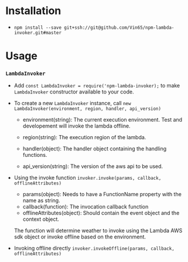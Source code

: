# Installation
* `npm install --save git+ssh://git@github.com/Vin65/npm-lambda-invoker.git#master`

# Usage

### `LambdaInvoker`
* Add `const LambdaInvoker = require('npm-lambda-invoker);` to make `LambdaInvoker` constructor available to your code.

* To create a new `LambdaInvoker` instance, call `new LambdaInvoker(environment, region, handler, api_version)`

  * environment(string): The current execution environment. Test and developement will invoke the lambda offline.

  * region(string): The execution region of the lambda.

  * handler(object): The handler object containing the handling functions.

  * api_version(string): The version of the aws api to be used.

* Using the invoke function `invoker.invoke(params, callback, offlineAttributes)`
  * params(object): Needs to have a FunctionName property with the name as string.
  * callback(function): The invocation callback function
  * offlineAttributes(object): Should contain the event object and the context object.

  The function will determine weather to invoke using the Lambda AWS sdk object or invoke offline based on the environment.

* Invoking offline directly `invoker.invokeOffline(params, callback, offlineAttributes)`
